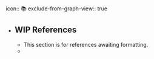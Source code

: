 icon:: 📚
exclude-from-graph-view:: true

- ## WIP References
	- This section is for references awaiting formatting.
	-